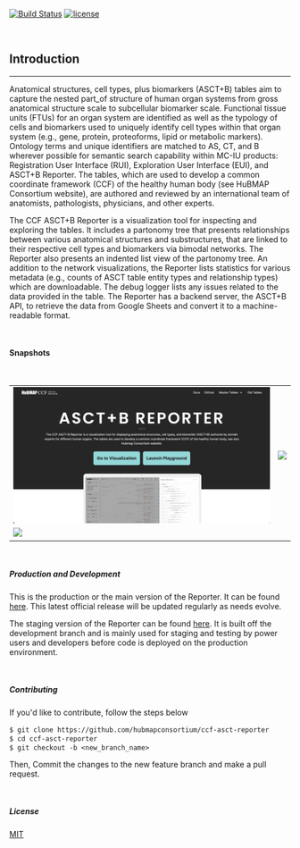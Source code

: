 
[![Build Status](https://img.shields.io/badge/build-passing-brightgreen)](https://github.com/hubmapconsortium/ccf-asct-reporter)
[![license](https://img.shields.io/github/license/hrishikeshpaul/portfolio-template?style=flat&logo=appveyor)](https://github.com/hubmapconsortium/ccf-asct-reporter/blob/master/LICENSE) 


<br>


## Introduction
---

Anatomical structures, cell types, plus biomarkers (ASCT+B) tables aim to capture the nested part_of structure of human organ systems from gross anatomical structure scale to subcellular biomarker scale. Functional tissue units (FTUs) for an organ system are identified as well as the typology of cells and biomarkers used to uniquely identify cell types within that organ system (e.g., gene, protein, proteoforms, lipid or metabolic markers). Ontology terms and unique identifiers are matched to AS, CT, and B wherever possible for semantic search capability within MC-IU products: Registration User Interface (RUI), Exploration User Interface (EUI), and ASCT+B Reporter. The tables, which are used to develop a common coordinate framework (CCF) of the healthy human body (see HuBMAP Consortium website), are authored and reviewed by an international team of anatomists, pathologists, physicians, and other experts.


The CCF ASCT+B Reporter is a visualization tool for inspecting and exploring the tables. It includes a partonomy tree that presents relationships between various anatomical structures and substructures, that are linked to their respective cell types and biomarkers via bimodal networks. The Reporter also presents an indented list view of the partonomy tree. An addition to the network visualizations, the Reporter lists statistics for various metadata (e.g., counts of ASCT table entity types and relationship types) which are downloadable. The debug logger lists any issues related to the data provided in the table. The Reporter has a backend server, the ASCT+B API, to retrieve the data from Google Sheets and convert it to a machine-readable format.

<br>

#### Snapshots

<br>

|  |  |
|-------|-------|
| <img src="assets/docs/intro/one.png" class="md-img p-2" /> | <img src="assets/docs/intro/two.png" class="md-img p-2" /> |
| <img src="assets/docs/intro/three.png" class="md-img p-2" /> |  |


<br>

##### Production and Development

This is the production or the main version of the Reporter. It can be found [here](https://hubmapconsortium.github.io/ccf-asct-reporter/). This latest official release will be updated regularly as needs evolve.

The staging version of the Reporter can be found [here](https://ccf-asct-reporter.netlify.app/). It is built off the development branch and is mainly used for staging and testing by power users and developers before code is deployed on the production environment.

<br>


##### Contributing

If you'd like to contribute, follow the steps below

```shell
$ git clone https://github.com/hubmapconsortium/ccf-asct-reporter
$ cd ccf-asct-reporter
$ git checkout -b <new_branch_name>
```

Then, Commit the changes to the new feature branch and make a pull request.

<br>

##### License
[MIT](https://choosealicense.com/licenses/mit/)